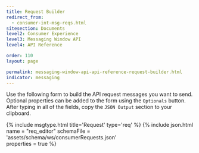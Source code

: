 ```yaml
---
title: Request Builder
redirect_from:
  - consumer-int-msg-reqs.html
sitesection: Documents
level2: Consumer Experience
level3: Messaging Window API
level4: API Reference

order: 110
layout: page

permalink: messaging-window-api-api-reference-request-builder.html
indicator: messaging
---
```


Use the following form to build the API request messages you want to send.
Optional properties can be added to the form using the ``Optionals`` button. After typing in all of the fields, copy the ``JSON Output`` section to your clipboard.

{% include msgtype.html title='Request' type='req' %}
{% include json.html name = "req_editor" 
	schemaFile = 'assets/schema/ws/consumerRequests.json' 	
	properties = true %}